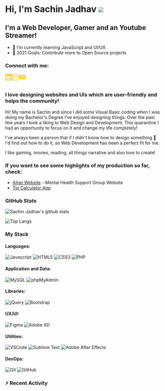 # Hi, I'm Sachin Jadhav <img src="https://media.giphy.com/media/hvRJCLFzcasrR4ia7z/giphy.gif" width="25px">

## I'm a Web Developer, Gamer and an Youtube Streamer!

- 🌱 I’m currently learning JavaScript and UI/UX
- 🥅 2021 Goals: Contribute more to Open Source projects

### Connect with me:

[<img align="left" alt="Sachin9328 | LinkedIn" width="22px" src="./linkedin.svg" />][linkedin]
[<img align="left" alt="Sachin9328 | Instagram" width="22px" src="./instagram.svg" />][instagram]
[<img align="left" alt="Sachin9328 | Instagram" width="22px" src="./youtube.svg" />][youtube]

<br>
<br>

### **I love designing websites and UIs which are user-friendly and helps the community!**


Hi! My name is Sachin and since I did some Visual Basic coding when I was doing my Bachelor's Degree I've enjoyed designing things. Over the past few years I took a liking to Web Design and Development. This quarantine I had an opportunity to focus on it and change my life completely!


I've always been a person that if I didn't know how to design something      🔎      I'd find out how to do it, so Web Development has been a perfect fit for me.

 
I like gaming, movies, reading, all things narrative and also love to create!


### **If you want to see some highlights of my production so far, check:**

- [Align Website](https://the-aasha-initiative.github.io/) - Mental Health Support Group Website
- [Tip Calculator App](https://sachin9328.github.io/tip-calculator-app/)



### GitHub Stats

![Sachin Jadhav's github stats](https://github-readme-stats-zeta-navy.vercel.app/api?username=Sachin9328&show_icons=true&theme=github_dark&count_private=true)

![Top Langs](https://github-readme-stats.vercel.app/api/top-langs/?username=Sachin9328&theme=github_dark)


### My Stack

#### Languages:

![Javascript](https://img.shields.io/badge/-JavaScript-EDD222?style=flat&logo=javascript&logoColor=black)
![HTML5](https://img.shields.io/badge/-HTML5-4479A1?style=flat&logo=html5&logoColor=white)
![CSS3](https://img.shields.io/badge/-CSS3-1572B6?style=flat&logo=css3&logoColor=white)
![PHP](https://img.shields.io/badge/-PHP-777BB4?style=flat&logo=php&logoColor=white)

#### Application and Data:

![MySQL](https://img.shields.io/badge/-MySQL-4479A1?style=flat&logo=mysql&logoColor=black)
![phpMyAdmin](http://img.shields.io/badge/-phpMyAdmin-6C78AF?style=flat&logo=phpMyAdmin&logoColor=white)

#### Libraries:

![jQuery](https://img.shields.io/badge/-jQuery-0769AD?style=flat&logo=jquery&logoColor=white)
![Bootstrap](https://img.shields.io/badge/-Bootstrap-563D7C?style=flat&logo=bootstrap&logoColor=white)

#### UX/UI:

![Figma](https://img.shields.io/badge/-Figma-F24E1E?style=flat&logo=figma&logoColor=black)
![Adobe XD](https://img.shields.io/badge/-Adobe%20XD-FF61F6?style=flat&logo=Adobe-XD&logoColor=black)

#### Utilities:

![VSCode](https://img.shields.io/badge/-VSCode-007ACC?style=flat&logo=visual-studio-code&logoColor=white)
![Sublime Text](https://img.shields.io/badge/-Sublime%20Text-FF9800?style=flat&logo=sublime-text&logoColor=black)
![Adobe After Effects](https://img.shields.io/badge/-Adobe%20After%20Effects-9999FF?style=flat&logo=adobe-after-effects&logoColor=black)

#### DevOps:

![Git](https://img.shields.io/badge/-Git-F05032?style=flat&logo=git&logoColor=white)
![GitHub](https://img.shields.io/badge/-Github-181717?style=flat&logo=github&logoColor=white)

[linkedin]: www.linkedin.com/in/sachinjadhav2893
[instagram]: https://www.instagram.com/sachinj28939/
[youtube]: https://www.youtube.com/c/MementoStreams

### ⚡ Recent Activity

<!--START_SECTION:activity-->
